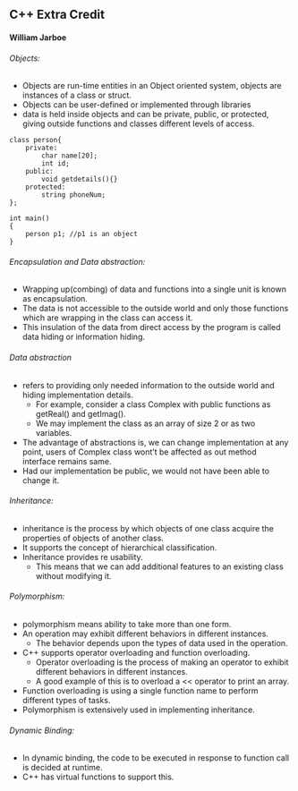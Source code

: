 ## C++ Extra Credit
#### William Jarboe


###### Objects:
* Objects are run-time entities in an Object oriented system, objects are instances of a class or struct.
* Objects can be user-defined or implemented through libraries
* data is held inside objects and can be private, public, or protected, giving outside functions and classes different levels of access.

```
class person{
    private:
        char name[20];
        int id;
    public:
        void getdetails(){}
    protected:
        string phoneNum;
};
    
int main()
{
    person p1; //p1 is an object
}
```
###### Encapsulation and Data abstraction:
* Wrapping up(combing) of data and functions into a single unit is known as encapsulation.
* The data is not accessible to the outside world and only those functions which are wrapping in the class can access it.
* This insulation of the data from direct access by the program is called data hiding or information hiding.

###### Data abstraction
* refers to providing only needed information to the outside world and hiding implementation details.
    * For example, consider a class Complex with public functions as getReal() and getImag().
    * We may implement the class as an array of size 2 or as two variables.
* The advantage of abstractions is, we can change implementation at any point, users of Complex class wont’t be affected as out method interface remains same.
* Had our implementation be public, we would not have been able to change it.



###### Inheritance:
* inheritance is the process by which objects of one class acquire the properties of objects of another class.
* It supports the concept of hierarchical classification. 
* Inheritance provides re usability. 
    * This means that we can add additional features to an existing class without modifying it.



###### Polymorphism:
* polymorphism means ability to take more than one form.
* An operation may exhibit different behaviors in different instances.
    * The behavior depends upon the types of data used in the operation.
* C++ supports operator overloading and function overloading.
    * Operator overloading is the process of making an operator to exhibit different behaviors in different instances.
    * A good example of this is to overload a << operator to print an array.
* Function overloading is using a single function name to perform different types of tasks.
* Polymorphism is extensively used in implementing inheritance.



###### Dynamic Binding:
* In dynamic binding, the code to be executed in response to function call is decided at runtime.
* C++ has virtual functions to support this.

